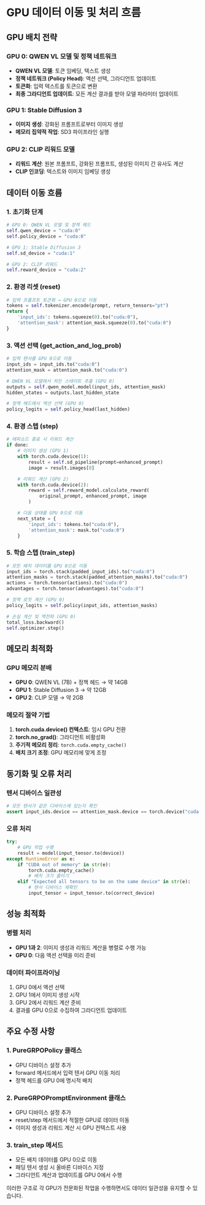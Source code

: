 # GPU 데이터 이동 및 처리 흐름

## GPU 배치 전략

### GPU 0: QWEN VL 모델 및 정책 네트워크

- **QWEN VL 모델**: 토큰 임베딩, 텍스트 생성
- **정책 네트워크 (Policy Head)**: 액션 선택, 그라디언트 업데이트
- **토큰화**: 입력 텍스트를 토큰으로 변환
- **최종 그라디언트 업데이트**: 모든 계산 결과를 받아 모델 파라미터 업데이트

### GPU 1: Stable Diffusion 3

- **이미지 생성**: 강화된 프롬프트로부터 이미지 생성
- **메모리 집약적 작업**: SD3 파이프라인 실행

### GPU 2: CLIP 리워드 모델

- **리워드 계산**: 원본 프롬프트, 강화된 프롬프트, 생성된 이미지 간 유사도 계산
- **CLIP 인코딩**: 텍스트와 이미지 임베딩 생성

## 데이터 이동 흐름

### 1. 초기화 단계

```python
# GPU 0: QWEN VL 모델 및 정책 헤드
self.qwen_device = "cuda:0"
self.policy_device = "cuda:0"

# GPU 1: Stable Diffusion 3
self.sd_device = "cuda:1"

# GPU 2: CLIP 리워드
self.reward_device = "cuda:2"
```

### 2. 환경 리셋 (reset)

```python
# 입력 프롬프트 토큰화 → GPU 0으로 이동
tokens = self.tokenizer.encode(prompt, return_tensors="pt")
return {
    'input_ids': tokens.squeeze(0).to("cuda:0"),
    'attention_mask': attention_mask.squeeze(0).to("cuda:0")
}
```

### 3. 액션 선택 (get_action_and_log_prob)

```python
# 입력 텐서를 GPU 0으로 이동
input_ids = input_ids.to("cuda:0")
attention_mask = attention_mask.to("cuda:0")

# QWEN VL 모델에서 히든 스테이트 추출 (GPU 0)
outputs = self.qwen_model.model(input_ids, attention_mask)
hidden_states = outputs.last_hidden_state

# 정책 헤드에서 액션 선택 (GPU 0)
policy_logits = self.policy_head(last_hidden)
```

### 4. 환경 스텝 (step)

```python
# 에피소드 종료 시 리워드 계산
if done:
    # 이미지 생성 (GPU 1)
    with torch.cuda.device(1):
        result = self.sd_pipeline(prompt=enhanced_prompt)
        image = result.images[0]

    # 리워드 계산 (GPU 2)
    with torch.cuda.device(2):
        reward = self.reward_model.calculate_reward(
            original_prompt, enhanced_prompt, image
        )

    # 다음 상태를 GPU 0으로 이동
    next_state = {
        'input_ids': tokens.to("cuda:0"),
        'attention_mask': mask.to("cuda:0")
    }
```

### 5. 학습 스텝 (train_step)

```python
# 모든 배치 데이터를 GPU 0으로 이동
input_ids = torch.stack(padded_input_ids).to("cuda:0")
attention_masks = torch.stack(padded_attention_masks).to("cuda:0")
actions = torch.tensor(actions).to("cuda:0")
advantages = torch.tensor(advantages).to("cuda:0")

# 정책 로짓 계산 (GPU 0)
policy_logits = self.policy(input_ids, attention_masks)

# 손실 계산 및 역전파 (GPU 0)
total_loss.backward()
self.optimizer.step()
```

## 메모리 최적화

### GPU 메모리 분배

- **GPU 0**: QWEN VL (7B) + 정책 헤드 → 약 14GB
- **GPU 1**: Stable Diffusion 3 → 약 12GB
- **GPU 2**: CLIP 모델 → 약 2GB

### 메모리 절약 기법

1. **torch.cuda.device() 컨텍스트**: 임시 GPU 전환
2. **torch.no_grad()**: 그라디언트 비활성화
3. **주기적 메모리 정리**: `torch.cuda.empty_cache()`
4. **배치 크기 조정**: GPU 메모리에 맞게 조정

## 동기화 및 오류 처리

### 텐서 디바이스 일관성

```python
# 모든 텐서가 같은 디바이스에 있는지 확인
assert input_ids.device == attention_mask.device == torch.device("cuda:0")
```

### 오류 처리

```python
try:
    # GPU 작업 수행
    result = model(input_tensor.to(device))
except RuntimeError as e:
    if "CUDA out of memory" in str(e):
        torch.cuda.empty_cache()
        # 배치 크기 줄이기
    elif "Expected all tensors to be on the same device" in str(e):
        # 텐서 디바이스 재확인
        input_tensor = input_tensor.to(correct_device)
```

## 성능 최적화

### 병렬 처리

- **GPU 1과 2**: 이미지 생성과 리워드 계산을 병렬로 수행 가능
- **GPU 0**: 다음 액션 선택을 미리 준비

### 데이터 파이프라이닝

1. GPU 0에서 액션 선택
2. GPU 1에서 이미지 생성 시작
3. GPU 2에서 리워드 계산 준비
4. 결과를 GPU 0으로 수집하여 그라디언트 업데이트

## 주요 수정 사항

### 1. PureGRPOPolicy 클래스

- GPU 디바이스 설정 추가
- forward 메서드에서 입력 텐서 GPU 이동 처리
- 정책 헤드를 GPU 0에 명시적 배치

### 2. PureGRPOPromptEnvironment 클래스

- GPU 디바이스 설정 추가
- reset/step 메서드에서 적절한 GPU로 데이터 이동
- 이미지 생성과 리워드 계산 시 GPU 컨텍스트 사용

### 3. train_step 메서드

- 모든 배치 데이터를 GPU 0으로 이동
- 패딩 텐서 생성 시 올바른 디바이스 지정
- 그라디언트 계산과 업데이트를 GPU 0에서 수행

이러한 구조로 각 GPU가 전문화된 작업을 수행하면서도 데이터 일관성을 유지할 수 있습니다.
